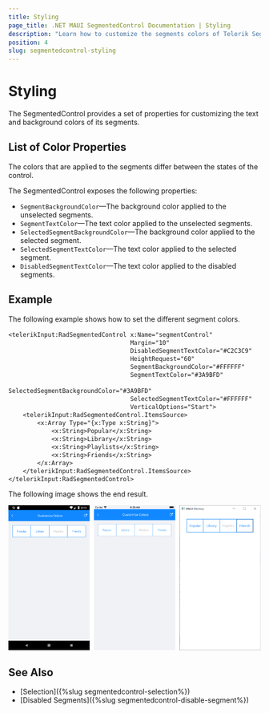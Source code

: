 ```yaml
---
title: Styling
page_title: .NET MAUI SegmentedControl Documentation | Styling
description: "Learn how to customize the segments colors of Telerik SegmentedControl for .NET MAUI control."
position: 4
slug: segmentedcontrol-styling
---
```


# Styling

The SegmentedControl provides a set of properties for customizing the text and background colors of its segments.

## List of Color Properties

The colors that are applied to the segments differ between the states of the control.

The SegmentedControl exposes the following properties:

- `SegmentBackgroundColor`&mdash;The background color applied to the unselected segments.
- `SegmentTextColor`&mdash;The text color applied to the unselected segments.
- `SelectedSegmentBackgroundColor`&mdash;The background color applied to the selected segment.
- `SelectedSegmentTextColor`&mdash;The text color applied to the selected segment.
- `DisabledSegmentTextColor`&mdash;The text color applied to the disabled segments.

## Example

The following example shows how to set the different segment colors.

```XAML
<telerikInput:RadSegmentedControl x:Name="segmentControl"
                                  Margin="10"
                                  DisabledSegmentTextColor="#C2C3C9"
                                  HeightRequest="60"
                                  SegmentBackgroundColor="#FFFFFF"
                                  SegmentTextColor="#3A9BFD"
                                  SelectedSegmentBackgroundColor="#3A9BFD"
                                  SelectedSegmentTextColor="#FFFFFF"
                                  VerticalOptions="Start">
    <telerikInput:RadSegmentedControl.ItemsSource>
        <x:Array Type="{x:Type x:String}">
            <x:String>Popular</x:String>
            <x:String>Library</x:String>
            <x:String>Playlists</x:String>
            <x:String>Friends</x:String>
        </x:Array>
    </telerikInput:RadSegmentedControl.ItemsSource>
</telerikInput:RadSegmentedControl>
```


The following image shows the end result.

![SegmentedControl colors customization](images/segmentcontrol-features-customizecolors-0.png)

## See Also

- [Selection]({%slug segmentedcontrol-selection%})
- [Disabled Segments]({%slug segmentedcontrol-disable-segment%})
